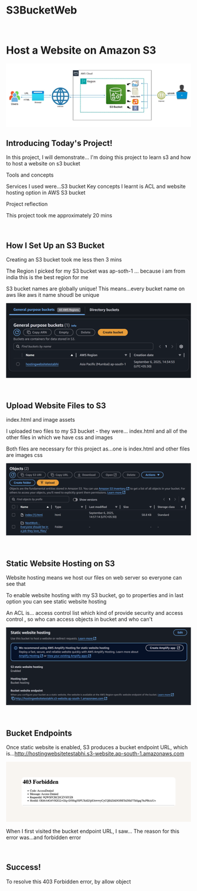 # S3BucketWeb



&nbsp;







# Host a Website on Amazon S3





![image_alt](https://github.com/animatorsingh/S3BucketWeb/blob/ba92c092ff96ffe7850b3e6ccedc1382d98ea956/static_webiste_hosting_documentation.webp)







## Introducing Today's Project!



In this project, I will demonstrate... I'm doing this project to learn s3 and how to host a website on s3 bucket





Tools and concepts

Services I used were...S3 bucket Key concepts I learnt is ACL and website hosting option in AWS S3 bucket





Project reflection

This project took me approximately 20 mins

&nbsp;



## How I Set Up an S3 Bucket



Creating an S3 bucket took me less then 3 mins





The Region I picked for my S3 bucket was ap-soth-1 ... because i am from india this is the best region for me





S3 bucket names are globally unique! This means...every bucket name on aws like aws it name shoudl be unique

![image_alt](https://github.com/animatorsingh/S3BucketWeb/blob/da143bdf08a7f5993f5567c62d6b2182958a7ea9/Screenshot%202025-09-06%20144341.png)

&nbsp;



## Upload Website Files to S3



index.html and image assets

I uploaded two files to my S3 bucket - they were... index.html and all of the other files in which we have css and images





Both files are necessary for this project as...one is index.html and other files are images css

![image_alt](https://github.com/animatorsingh/S3BucketWeb/blob/da143bdf08a7f5993f5567c62d6b2182958a7ea9/Screenshot%202025-09-07%20090350.png)


&nbsp;



## Static Website Hosting on S3



Website hosting means we host our files on web server so everyone can see that





To enable website hosting with my S3 bucket, go to properties and in last option you can see static website hosting





An ACL is... access control list which kind of provide security and access control , so who can access objects in bucket and who can't

![image_alt](https://github.com/animatorsingh/S3BucketWeb/blob/da143bdf08a7f5993f5567c62d6b2182958a7ea9/Screenshot%202025-09-07%20090631.png)

&nbsp;



## Bucket Endpoints



Once static website is enabled, S3 produces a bucket endpoint URL, which is...http://hostingwebsitetestabhi.s3-website.ap-south-1.amazonaws.com

![image_alt](https://github.com/animatorsingh/S3BucketWeb/blob/da143bdf08a7f5993f5567c62d6b2182958a7ea9/high-step3.1.png)




When I first visited the bucket endpoint URL, I saw... The reason for this error was...and forbidden error

&nbsp;



## Success!



To resolve this 403 Forbidden error, by allow object 

&nbsp;












